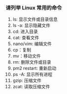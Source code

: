 ### 请列举 Linux 常用的命令

1. ls: 显示文件或目录信息
2. ls -a: 显示隐藏文件
3. cd: 进入目录
4. cat: 查看文件
5. nano/vim: 编辑文件
6. cp：复制
7. mv：移动文件
8. rm: 删除文件或目录
9. pm2 restart: 重新启动
10. ps -A: 显示所有进程
11. gzip: 压缩文件
12. zcat: 读取压缩文件
